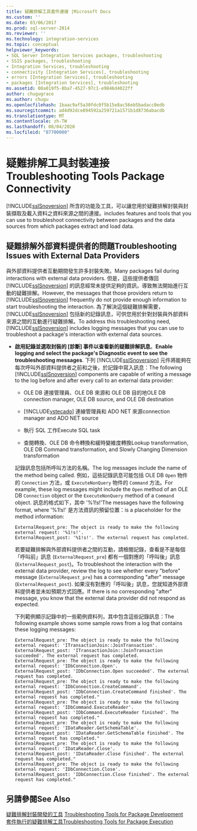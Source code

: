 ```yaml
---
title: 疑難排解工具套件連接 |Microsoft Docs
ms.custom: ''
ms.date: 03/06/2017
ms.prod: sql-server-2014
ms.reviewer: ''
ms.technology: integration-services
ms.topic: conceptual
helpviewer_keywords:
- SQL Server Integration Services packages, troubleshooting
- SSIS packages, troubleshooting
- Integration Services, troubleshooting
- connectivity [Integration Services], troubleshooting
- errors [Integration Services], troubleshooting
- packages [Integration Services], troubleshooting
ms.assetid: 08a019f5-8ba7-4527-97c1-e9846d4022ff
author: chugugrace
ms.author: chugu
ms.openlocfilehash: 1baac9af5a30fdc0f5b15e8ac56eb5badacc0edb
ms.sourcegitcommit: ad4d92dce894592a259721a1571b1d8736abacdb
ms.translationtype: MT
ms.contentlocale: zh-TW
ms.lasthandoff: 08/04/2020
ms.locfileid: "87700000"
---
```

# <a name="troubleshooting-tools-package-connectivity"></a><span data-ttu-id="56702-102">疑難排解工具封裝連接</span><span class="sxs-lookup"><span data-stu-id="56702-102">Troubleshooting Tools Package Connectivity</span></span>
  [!INCLUDE[ssISnoversion](../../includes/ssisnoversion-md.md)] <span data-ttu-id="56702-103">所含的功能及工具，可以讓您用於疑難排解封裝與封裝擷取及載入資料之資料來源之間的連接。</span><span class="sxs-lookup"><span data-stu-id="56702-103">includes features and tools that you can use to troubleshoot connectivity between packages and the data sources from which packages extract and load data.</span></span>  
  
## <a name="troubleshooting-issues-with-external-data-providers"></a><span data-ttu-id="56702-104">疑難排解外部資料提供者的問題</span><span class="sxs-lookup"><span data-stu-id="56702-104">Troubleshooting Issues with External Data Providers</span></span>  
 <span data-ttu-id="56702-105">與外部資料提供者互動期間發生許多封裝失敗。</span><span class="sxs-lookup"><span data-stu-id="56702-105">Many packages fail during interactions with external data providers.</span></span> <span data-ttu-id="56702-106">但是，這些提供者傳回 [!INCLUDE[ssISnoversion](../../includes/ssisnoversion-md.md)] 的訊息經常未提供足夠的資訊，導致無法開始進行互動的疑難排解。</span><span class="sxs-lookup"><span data-stu-id="56702-106">However, the messages that those providers return to [!INCLUDE[ssISnoversion](../../includes/ssisnoversion-md.md)] frequently do not provide enough information to start troubleshooting the interaction.</span></span> <span data-ttu-id="56702-107">為了解決這個疑難排解需要， [!INCLUDE[ssISnoversion](../../includes/ssisnoversion-md.md)] 包括新的記錄訊息，可供您用於針對封裝與外部資料來源之間的互動進行疑難排解。</span><span class="sxs-lookup"><span data-stu-id="56702-107">To address this troubleshooting need, [!INCLUDE[ssISnoversion](../../includes/ssisnoversion-md.md)] includes logging messages that you can use to troubleshoot a package's interaction with external data sources.</span></span>  
  
-   <span data-ttu-id="56702-108">**啟用記錄並選取封裝的 [診斷] 事件以查看新的疑難排解訊息**。</span><span class="sxs-lookup"><span data-stu-id="56702-108">**Enable logging and select the package's Diagnostic event to see the troubleshooting messages**.</span></span> <span data-ttu-id="56702-109">下列 [!INCLUDE[ssISnoversion](../../includes/ssisnoversion-md.md)] 元件將能夠在每次呼叫外部資料提供者之前和之後，於記錄中寫入訊息：</span><span class="sxs-lookup"><span data-stu-id="56702-109">The following [!INCLUDE[ssISnoversion](../../includes/ssisnoversion-md.md)] components are capable of writing a message to the log before and after every call to an external data provider:</span></span>  
  
    -   <span data-ttu-id="56702-110">OLE DB 連接管理員、OLE DB 來源和 OLE DB 目的地</span><span class="sxs-lookup"><span data-stu-id="56702-110">OLE DB connection manager, OLE DB source, and OLE DB destination</span></span>  
  
    -   [!INCLUDE[vstecado](../../includes/vstecado-md.md)] <span data-ttu-id="56702-111">連線管理員和 ADO NET 來源</span><span class="sxs-lookup"><span data-stu-id="56702-111">connection manager and ADO NET source</span></span>  
  
    -   <span data-ttu-id="56702-112">執行 SQL 工作</span><span class="sxs-lookup"><span data-stu-id="56702-112">Execute SQL task</span></span>  
  
    -   <span data-ttu-id="56702-113">查閱轉換、OLE DB 命令轉換和緩時變維度轉換</span><span class="sxs-lookup"><span data-stu-id="56702-113">Lookup transformation, OLE DB Command transformation, and Slowly Changing Dimension transformation</span></span>  
  
     <span data-ttu-id="56702-114">記錄訊息包括所呼叫方法的名稱。</span><span class="sxs-lookup"><span data-stu-id="56702-114">The log messages include the name of the method being called.</span></span> <span data-ttu-id="56702-115">例如，這些記錄訊息可能包括 OLE DB `Open` 物件的 `Connection` 方法，或 `ExecuteNonQuery` 物件的 `Command` 方法。</span><span class="sxs-lookup"><span data-stu-id="56702-115">For example, these log messages might include the `Open` method of an OLE DB `Connection` object or the `ExecuteNonQuery` method of a `Command` object.</span></span> <span data-ttu-id="56702-116">訊息的格式如下，其中 '%1!s!'</span><span class="sxs-lookup"><span data-stu-id="56702-116">The messages have the following format, where '%1!s!'</span></span> <span data-ttu-id="56702-117">是方法資訊的預留位置：</span><span class="sxs-lookup"><span data-stu-id="56702-117">is a placeholder for the method information:</span></span>  
  
    ```  
    ExternalRequest_pre: The object is ready to make the following external request: '%1!s!'.  
    ExternalRequest_post: '%1!s!'. The external request has completed.  
    ```  
  
     <span data-ttu-id="56702-118">若要疑難排解與外部資料提供者之間的互動，請檢閱記錄，查看是不是每個「呼叫前」訊息 (`ExternalRequest_pre`) 都有一個對應的「呼叫後」訊息 (`ExternalRequest_post`)。</span><span class="sxs-lookup"><span data-stu-id="56702-118">To troubleshoot the interaction with the external data provider, review the log to see whether every "before" message (`ExternalRequest_pre`) has a corresponding "after" message (`ExternalRequest_post`).</span></span> <span data-ttu-id="56702-119">如果沒有對應的「呼叫後」訊息，您就知道外部資料提供者並未如預期方式回應。</span><span class="sxs-lookup"><span data-stu-id="56702-119">If there is no corresponding "after" message, you know that the external data provider did not respond as expected.</span></span>  
  
     <span data-ttu-id="56702-120">下列範例顯示記錄中的一些範例資料列，其中包含這些記錄訊息：</span><span class="sxs-lookup"><span data-stu-id="56702-120">The following example shows some sample rows from a log that contains these logging messages:</span></span>  
  
    ```  
    ExternalRequest_pre: The object is ready to make the following external request: 'ITransactionJoin::JoinTransaction'.  
    ExternalRequest_post: 'ITransactionJoin::JoinTransaction succeeded'. The external request has completed.  
    ExternalRequest_pre: The object is ready to make the following external request: 'IDbConnection.Open'.  
    ExternalRequest_post: 'IDbConnection.Open succeeded'. The external request has completed.  
    ExternalRequest_pre: The object is ready to make the following external request: 'IDbConnection.CreateCommand'.  
    ExternalRequest_post: 'IDbConnection.CreateCommand finished'. The external request has completed."  
    ExternalRequest_pre: The object is ready to make the following external request: 'IDbCommand.ExecuteReader'.  
    ExternalRequest_post: 'IDbCommand.ExecuteReader finished'. The external request has completed."  
    ExternalRequest_pre: The object is ready to make the following external request: 'IDataReader.GetSchemaTable'.  
    ExternalRequest_post: 'IDataReader.GetSchemaTable finished'. The external request has completed."  
    ExternalRequest_pre: The object is ready to make the following external request: 'IDataReader.Close'.  
    ExternalRequest_post: 'IDataReader.Close finished'. The external request has completed."  
    ExternalRequest_pre: The object is ready to make the following external request: 'IDbConnection.Close'.  
    ExternalRequest_post: 'IDbConnection.Close finished'. The external request has completed."  
    ```  
  
## <a name="see-also"></a><span data-ttu-id="56702-121">另請參閱</span><span class="sxs-lookup"><span data-stu-id="56702-121">See Also</span></span>  
 <span data-ttu-id="56702-122">[疑難排解封裝開發的工具](troubleshooting-tools-for-package-development.md) </span><span class="sxs-lookup"><span data-stu-id="56702-122">[Troubleshooting Tools for Package Development](troubleshooting-tools-for-package-development.md) </span></span>  
 [<span data-ttu-id="56702-123">套件執行的疑難排解工具</span><span class="sxs-lookup"><span data-stu-id="56702-123">Troubleshooting Tools for Package Execution</span></span>](troubleshooting-tools-for-package-execution.md)  
  
  
